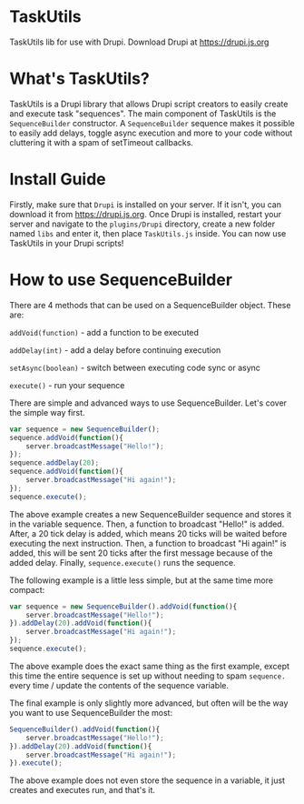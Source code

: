 # TaskUtils
TaskUtils lib for use with Drupi. Download Drupi at https://drupi.js.org

# What's TaskUtils?
TaskUtils is a Drupi library that allows Drupi script creators to easily create and execute task "sequences". The main component of TaskUtils is the `SequenceBuilder` constructor. A `SequenceBuilder` sequence makes it possible to easily add delays, toggle async execution and more to your code without cluttering it with a spam of setTimeout callbacks.

# Install Guide
Firstly, make sure that `Drupi` is installed on your server. If it isn't, you can download it from https://drupi.js.org. Once Drupi is installed, restart your server and navigate to the `plugins/Drupi` directory, create a new folder named `libs` and enter it, then place `TaskUtils.js` inside. You can now use TaskUtils in your Drupi scripts!

# How to use SequenceBuilder

There are 4 methods that can be used on a SequenceBuilder object. These are:

`addVoid(function)` - add a function to be executed

`addDelay(int)` - add a delay before continuing execution

`setAsync(boolean)` - switch between executing code sync or async

`execute()` - run your sequence

There are simple and advanced ways to use SequenceBuilder. Let's cover the simple way first.

```js
var sequence = new SequenceBuilder();
sequence.addVoid(function(){
    server.broadcastMessage("Hello!");
});
sequence.addDelay(20);
sequence.addVoid(function(){
    server.broadcastMessage("Hi again!");
});
sequence.execute();
```

The above example creates a new SequenceBuilder sequence and stores it in the variable sequence. Then, a function to broadcast "Hello!" is added. After, a 20 tick delay is added, which means 20 ticks will be waited before executing the next instruction. Then, a function to broadcast "Hi again!" is added, this will be sent 20 ticks after the first message because of the added delay. Finally, `sequence.execute()` runs the sequence.

The following example is a little less simple, but at the same time more compact:

```js
var sequence = new SequenceBuilder().addVoid(function(){
    server.broadcastMessage("Hello!");
}).addDelay(20).addVoid(function(){
    server.broadcastMessage("Hi again!");
});
sequence.execute();
```

The above example does the exact same thing as the first example, except this time the entire sequence is set up without needing to spam `sequence.` every time / update the contents of the sequence variable.

The final example is only slightly more advanced, but often will be the way you want to use SequenceBuilder the most:

```js
SequenceBuilder().addVoid(function(){
    server.broadcastMessage("Hello!");
}).addDelay(20).addVoid(function(){
    server.broadcastMessage("Hi again!");
}).execute();
```

The above example does not even store the sequence in a variable, it just creates and executes run, and that's it.
